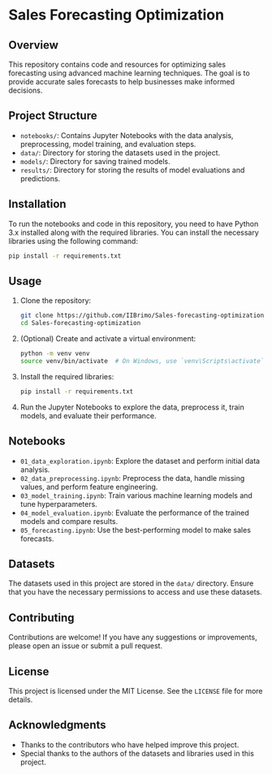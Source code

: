 # Sales Forecasting Optimization

## Overview
This repository contains code and resources for optimizing sales forecasting using advanced machine learning techniques. The goal is to provide accurate sales forecasts to help businesses make informed decisions.

## Project Structure
- `notebooks/`: Contains Jupyter Notebooks with the data analysis, preprocessing, model training, and evaluation steps.
- `data/`: Directory for storing the datasets used in the project.
- `models/`: Directory for saving trained models.
- `results/`: Directory for storing the results of model evaluations and predictions.

## Installation
To run the notebooks and code in this repository, you need to have Python 3.x installed along with the required libraries. You can install the necessary libraries using the following command:

```bash
pip install -r requirements.txt
```

## Usage
1. Clone the repository:
    ```bash
    git clone https://github.com/IIBrimo/Sales-forecasting-optimization.git
    cd Sales-forecasting-optimization
    ```

2. (Optional) Create and activate a virtual environment:
    ```bash
    python -m venv venv
    source venv/bin/activate  # On Windows, use `venv\Scripts\activate`
    ```

3. Install the required libraries:
    ```bash
    pip install -r requirements.txt
    ```

4. Run the Jupyter Notebooks to explore the data, preprocess it, train models, and evaluate their performance.

## Notebooks
- `01_data_exploration.ipynb`: Explore the dataset and perform initial data analysis.
- `02_data_preprocessing.ipynb`: Preprocess the data, handle missing values, and perform feature engineering.
- `03_model_training.ipynb`: Train various machine learning models and tune hyperparameters.
- `04_model_evaluation.ipynb`: Evaluate the performance of the trained models and compare results.
- `05_forecasting.ipynb`: Use the best-performing model to make sales forecasts.

## Datasets
The datasets used in this project are stored in the `data/` directory. Ensure that you have the necessary permissions to access and use these datasets.

## Contributing
Contributions are welcome! If you have any suggestions or improvements, please open an issue or submit a pull request.

## License
This project is licensed under the MIT License. See the `LICENSE` file for more details.

## Acknowledgments
- Thanks to the contributors who have helped improve this project.
- Special thanks to the authors of the datasets and libraries used in this project.
